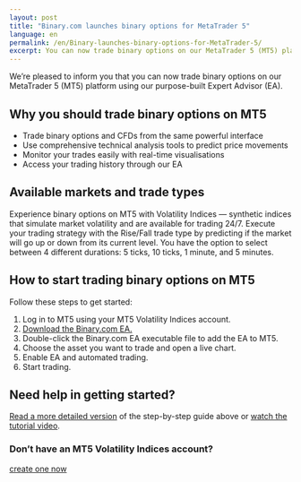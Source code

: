 ```yaml
---
layout: post
title: "Binary.com launches binary options for MetaTrader 5"
language: en
permalink: /en/Binary-launches-binary-options-for-MetaTrader-5/
excerpt: You can now trade binary options on our MetaTrader 5 (MT5) platform using our purpose-built Expert Advisor (EA)...
---
```

We’re pleased to inform you that you can now trade binary options on our MetaTrader 5 (MT5) platform using our purpose-built Expert Advisor (EA).

## Why you should trade binary options on MT5

<ul class="bullet">
    <li>Trade binary options and CFDs from the same powerful interface</li>
    <li>Use comprehensive technical analysis tools to predict price movements</li>
    <li>Monitor your trades easily with real-time visualisations</li>
    <li>Access your trading history through our EA</li>
</ul>

## Available markets and trade types

Experience binary options on MT5 with Volatility Indices –– synthetic indices that simulate market volatility and are available for trading 24/7. Execute your trading strategy with the Rise/Fall trade type by predicting if the market will go up or down from its current level. You have the option to select between 4 different durations: 5 ticks, 10 ticks, 1 minute, and 5 minutes.

## How to start trading binary options on MT5

Follow these steps to get started:

<ol>
    <li>Log in to MT5 using your MT5 Volatility Indices account.</li>
    <li><a href="https://s3.amazonaws.com/binary-mt5/Binary.ex5">Download the Binary.com EA.</a></li>
    <li>Double-click the Binary.com EA executable file to add the EA to MT5.</li>
    <li>Choose the asset you want to trade and open a live chart.</li>
    <li>Enable EA and automated trading.</li>
    <li>Start trading.</li>
</ol>

## Need help in getting started? 

<a href="https://www.binary.com/en/get-started/binary-options-mt5.html#how-to-trade-binary">Read a more detailed version</a> of the step-by-step guide above or <a href="https://www.dailymotion.com/video/x6scbd3">watch the tutorial video</a>.


<div class="cta">
    <h3>Don’t have an MT5 Volatility Indices account?</h3>
    <a class="button" href="https://www.binary.com/en/user/metatrader.html"><span>create one now</span></a>
</div>

